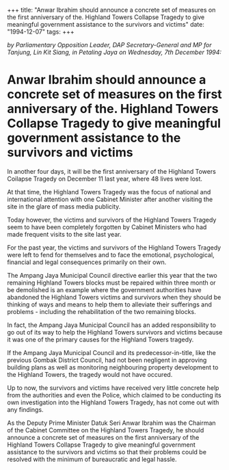 +++ 
title: "Anwar Ibrahim should announce a concrete set of measures on the first anniversary of the. Highland Towers Collapse Tragedy to give meaningful government assistance to the survivors and victims"
date: "1994-12-07"
tags:
+++

_by Parliamentary Opposition Leader, DAP Secretary-General and MP for Tanjung, Lin Kit Siang, in Petaling Jaya on Wednesday, 7th December 1994:_

# Anwar Ibrahim should announce a concrete set of measures on the first anniversary of the. Highland Towers Collapse Tragedy to give meaningful government assistance to the survivors and victims 

In another four days, it will be the first anniversary of the Highland Towers Coilapse Tragedy on December 11 last year, where 48 lives were lost. </u>

At that time, the Highland Towers Tragedy was the focus of national and international attention with one Cabinet Minister after another visiting the site in the glare of mass media publicity. 

Today however, the victims and survivors of the Highland Towers Tragedy seem to have been completely forgotten by Cabinet Ministers who had made frequent visits to the site last year. 

For the past year, the victims and survivors of the Highland Towers Tragedy were left to fend for themselves and to face the emotional, psychological, financial and legal consequences primarily on their own. 

The Ampang Jaya Municipal Council directive earlier this year that the two remaining Highland Towers blocks must be repaired within three month or be demolished is an example where the government authorities have abandoned the Highland Towers victims and survivors when they should be thinking of ways and means to help them to alleviate their sufferings and problems - including the rehabilitation of the two remaining blocks. 

In fact, the Ampang Jaya Municipal Council has an added responsibility to go out of its way to help the Highland Towers survivors and victims because it was one of the primary causes for the Highland Towers tragedy. 

If the Ampang Jaya Municipal Council and its predecessor-in-title, like the previous Gombak District Council, had not been negligent in approving building plans as well as monitoring neighbouring property development to the Highland Towers, the tragedy would not have occured. 

Up to now, the survivors and victims have received very little concrete help from the authorities and even the Police, which claimed to be conducting its own investigation into the Highland Towers Tragedy, has not come out with any findings. 

As the Deputy Prime Minister Datuk Seri Anwar Ibrahim was the Chairman of the Cabinet Committee on the Highland Towers Tragedy, he should announce a concrete set of measures on the first anniversary of the Highland Towers Collapse Tragedy to give meaningful government assistance to the survivors and victims so that their problems could be resolved with the minimum of bureaucratic and legal hassle. 
 
